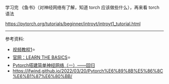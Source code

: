 

学习完 《鱼书》（对神经网络有了解，知道 torch 应该做些什么），再来看 torch 语法


https://pytorch.org/tutorials/beginner/introyt/introyt1_tutorial.html


----------

参考资料:
- [视频教程1](https://www.bilibili.com/video/BV1ov411M7xL/)⭐️
- [官网：LEARN THE BASICS](https://pytorch.org/tutorials/beginner/basics/intro.html)⭐️
- [Pytorch搭建简单神经网络（一）——回归](https://zhuanlan.zhihu.com/p/114980874)
- https://ifwind.github.io/2022/03/20/Pytorch%E6%89%8B%E5%86%8C%E6%B1%87%E6%80%BB/